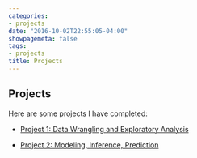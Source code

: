 ```yaml
---
categories:
- projects
date: "2016-10-02T22:55:05-04:00"
showpagemeta: false
tags:
- projects
title: Projects
---
```

## Projects 

Here are some projects I have completed:

- [Project 1: Data Wrangling and Exploratory Analysis](/Project1/)

- [Project 2: Modeling, Inference, Prediction](/Project2/)